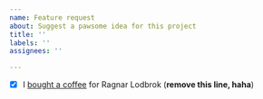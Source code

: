 ```yaml
---
name: Feature request
about: Suggest a pawsome idea for this project
title: ''
labels: ''
assignees: ''

---
```


- [x] I [bought a coffee](https://ko-fi.com/ragnarlodbrok ) for Ragnar Lodbrok (**remove this line, haha**)
